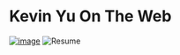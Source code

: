 # Kevin Yu On The Web

[![image](https://github.com/user-attachments/assets/3ebb88b6-7ca6-4b12-9a28-4104b55ff822)](https://kevinyu.ca)
![Resume](https://github.com/user-attachments/assets/51a2b114-fcbf-4b31-837f-8dec6b5811bd)
